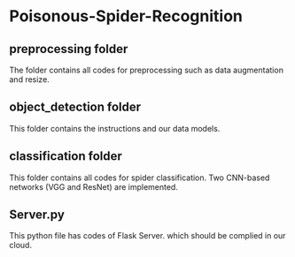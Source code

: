 # Poisonous-Spider-Recognition
## preprocessing folder
The folder contains all codes for preprocessing such as data augmentation and resize.
## object_detection folder
This folder contains the instructions and our data models.
## classification folder
This folder contains all codes for spider classification. Two CNN-based networks (VGG and ResNet) are implemented.
## Server.py
This python file has codes of Flask Server. which should be complied in our cloud.